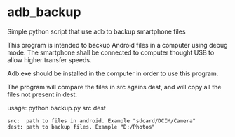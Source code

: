 # adb_backup
Simple python script that use adb to backup smartphone files

This program is intended to backup Android files in a computer using debug mode.
The smartphone shall be connected to computer thought USB to allow higher transfer speeds.

Adb.exe should be installed in the computer in order to use this program.

The program will compare the files in src agains dest, and will copy all the files not present in dest.

usage: python backup.py src dest

    src:  path to files in android. Example "sdcard/DCIM/Camera"
    dest: path to backup files. Example "D:/Photos"